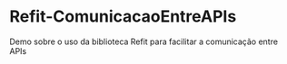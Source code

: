 # Refit-ComunicacaoEntreAPIs
Demo sobre o uso da biblioteca Refit para facilitar a comunicação entre APIs
